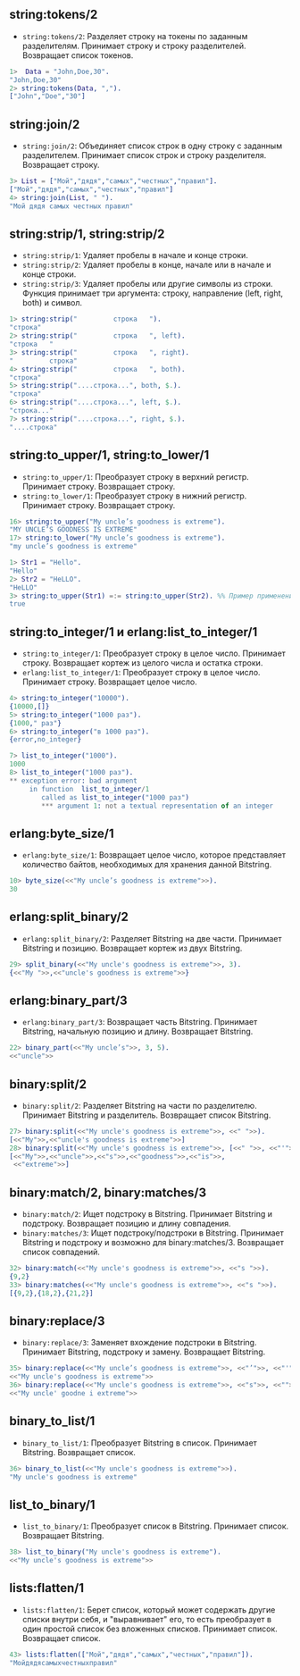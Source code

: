 ## string:tokens/2
- `string:tokens/2`: Разделяет строку на токены по заданным разделителям. Принимает строку и строку разделителей. Возвращает список токенов.

```erlang
1>  Data = "John,Doe,30".
"John,Doe,30"
2> string:tokens(Data, ",").
["John","Doe","30"]
```

## string:join/2

- `string:join/2`: Объединяет список строк в одну строку с заданным разделителем. Принимает список строк и строку разделителя. Возвращает строку.

```erlang
3> List = ["Мой","дядя","самых","честных","правил"].
["Мой","дядя","самых","честных","правил"]
4> string:join(List, " ").
"Мой дядя самых честных правил"
```

## string:strip/1, string:strip/2

- `string:strip/1`: Удаляет пробелы в начале и конце строки.
- `string:strip/2`: Удаляет пробелы в конце, начале или в начале и конце строки.
- `string:strip/3`: Удаляет пробелы или другие символы из строки. Функция принимает три аргумента: строку, направление (left, right, both) и символ.

```erlang
1> string:strip("         строка   ").
"строка"
2> string:strip("         строка   ", left).
"строка   "
3> string:strip("         строка   ", right).
"         строка"
4> string:strip("         строка   ", both).
"строка"
5> string:strip("....строка...", both, $.).
"строка"
6> string:strip("....строка...", left, $.).
"строка..."
7> string:strip("....строка...", right, $.).
"....строка"
```

## string:to_upper/1, string:to_lower/1

- `string:to_upper/1`: Преобразует строку в верхний регистр. Принимает строку. Возвращает строку. 
- `string:to_lower/1`: Преобразует строку в нижний регистр. Принимает строку. Возвращает строку.

```erlang
16> string:to_upper("My uncle’s goodness is extreme").
"MY UNCLE’S GOODNESS IS EXTREME"
17> string:to_lower("My uncle’s goodness is extreme").
"my uncle’s goodness is extreme"

1> Str1 = "Hello".
"Hello"
2> Str2 = "HeLLO".
"HeLLO"
3> string:to_upper(Str1) =:= string:to_upper(Str2). %% Пример применения 
true
```

## string:to_integer/1 и erlang:list_to_integer/1

- `string:to_integer/1`: Преобразует строку в целое число. Принимает строку. Возвращает кортеж из целого числа и остатка строки. 
- `erlang:list_to_integer/1`: Преобразует строку в целое число. Принимает строку. Возвращает целое число.

```erlang
4> string:to_integer("10000").
{10000,[]}
5> string:to_integer("1000 раз").
{1000," раз"}
6> string:to_integer("в 1000 раз").
{error,no_integer}

7> list_to_integer("1000").
1000
8> list_to_integer("1000 раз").
** exception error: bad argument
     in function  list_to_integer/1
        called as list_to_integer("1000 раз")
        *** argument 1: not a textual representation of an integer
```

## erlang:byte_size/1

- `erlang:byte_size/1`: Возвращает целое число, которое представляет количество байтов, необходимых для хранения данной Bitstring.

```erlang
10> byte_size(<<"My uncle’s goodness is extreme">>).
30
```

## erlang:split_binary/2

- `erlang:split_binary/2`: Разделяет Bitstring на две части. Принимает Bitstring и позицию. Возвращает кортеж из двух Bitstring.

```erlang
29> split_binary(<<"My uncle's goodness is extreme">>, 3).
{<<"My ">>,<<"uncle's goodness is extreme">>}
```

## erlang:binary_part/3

- `erlang:binary_part/3`: Возвращает часть Bitstring. Принимает Bitstring, начальную позицию и длину. Возвращает Bitstring.

```erlang
22> binary_part(<<"My uncle’s">>, 3, 5).
<<"uncle">>
```

## binary:split/2

- `binary:split/2`: Разделяет Bitstring на части по разделителю. Принимает Bitstring и разделитель. Возвращает список Bitstring.

```erlang
27> binary:split(<<"My uncle's goodness is extreme">>, <<" ">>).
[<<"My">>,<<"uncle's goodness is extreme">>]
28> binary:split(<<"My uncle's goodness is extreme">>, [<<" ">>, <<"'">>], [global]).
[<<"My">>,<<"uncle">>,<<"s">>,<<"goodness">>,<<"is">>,
 <<"extreme">>]
```

## binary:match/2, binary:matches/3

- `binary:match/2`: Ищет подстроку в Bitstring. Принимает Bitstring и подстроку. Возвращает позицию и длину совпадения.
- `binary:matches/3`: Ищет подстроку/подстроки в Bitstring. Принимает Bitstring и подстроку и возможно для binary:matches/3. Возвращает список совпадений.

```erlang
32> binary:match(<<"My uncle's goodness is extreme">>, <<"s ">>).
{9,2}
33> binary:matches(<<"My uncle's goodness is extreme">>, <<"s ">>).
[{9,2},{18,2},{21,2}]
```

## binary:replace/3

- `binary:replace/3`: Заменяет вхождение подстроки в Bitstring. Принимает Bitstring, подстроку и замену. Возвращает Bitstring.

```erlang
35> binary:replace(<<"My uncle’s goodness is extreme">>, <<"’">>, <<"'">>).
<<"My uncle's goodness is extreme">>
36> binary:replace(<<"My uncle's goodness is extreme">>, <<"s">>, <<"">>, [global]).
<<"My uncle' goodne i extreme">>
```

## binary_to_list/1

- `binary_to_list/1`: Преобразует Bitstring в список. Принимает Bitstring. Возвращает список.

```erlang
36> binary_to_list(<<"My uncle's goodness is extreme">>).
"My uncle's goodness is extreme"
```

## list_to_binary/1

- `list_to_binary/1`: Преобразует список в Bitstring. Принимает список. Возвращает Bitstring.

```erlang
38> list_to_binary("My uncle's goodness is extreme").
<<"My uncle's goodness is extreme">>
```

## lists:flatten/1

- `lists:flatten/1`: Берет список, который может содержать другие списки внутри себя, и "выравнивает" его, то есть преобразует в один простой список без вложенных списков. Принимает список. Возвращает список.

```erlang
43> lists:flatten(["Мой","дядя","самых","честных","правил"]).
"Мойдядясамыхчестныхправил"
```